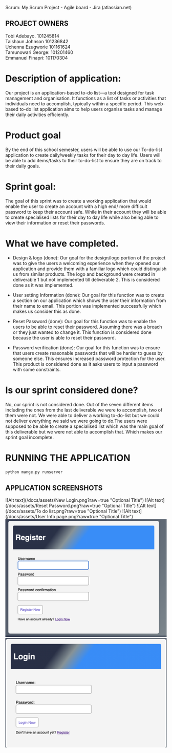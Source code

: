 Scrum: My Scrum Project - Agile board - Jira (atlassian.net)

## PROJECT OWNERS
Tobi Adebayo. 101245814 \
Taishaun Johnson 101236842 \
Uchenna Ezugworie 101161624 \
Tamunowari George: 101201460 \
Emmanuel Finapri: 101170304
# Description of application:
Our project is an application-based to-do list—a tool designed for task management and organisation. It functions as a list of tasks or activities that individuals need to accomplish, typically within a specific period.
This web-based to-do list application aims to help users organise tasks and manage their daily activities efficiently.
# Product goal
By the end of this school semester, users will be able to use our To-do-list application to create daily/weekly tasks for their day to day life. Users will be able to add items/tasks to their to-do-list to ensure they are on track to their daily goals.
# Sprint goal:
The goal of this sprint was to create a working application that would enable the user to create an account with a high end/ more difficult password to keep their account safe. While in their account they will be able to create specialised lists for their day to day life while also being able to view their information or reset their passwords.
# What we have completed.
* Design & logo (done):
Our goal for the design/logo portion of the project was to give the users a welcoming experience when they opened our application and provide them with a familiar logo which could distinguish us from similar products. The logo and background were created in deliverable 1 but not implemented till deliverable 2. This is considered done as it was implemented.

* User setting Information (done):
Our goal for this function was to create a section on our application which shows the user their information from their name to email. This portion was implemented successfully which makes us consider this as done.

* Reset Password (done):
Our goal for this function was to enable the users to be able to reset their password. Assuming there was a breach or they just wanted to change it. This function is considered done because the user is able to reset their password.

* Password verification (done):
Our goal for this function was to ensure that users create reasonable passwords that will be harder to guess by someone else. This ensures increased password protection for the user. This product is considered done as it asks users to input a password with some constraints.


# Is our sprint considered done?
No, our sprint is not considered done. Out of the seven different items including the ones from the last deliverable we were to accomplish, two of them were not. We were able to deliver a working to-do-list but we could not deliver everything we said we were going to do.The users were supposed to be able to create a specialised list which was the main goal of this deliverable but we were not able to accomplish that. Which makes our sprint goal incomplete.
# RUNNING THE APPLICATION
````shell
python mange.py runserver
````
## APPLICATION SCREENSHOTS
![Alt text](/docs/assets/New Login.png?raw=true "Optional Title")
![Alt text](/docs/assets/Reset Password.png?raw=true "Optional Title")
![Alt text](/docs/assets/To do list.png?raw=true "Optional Title")
![Alt text](/docs/assets/User Info page.png?raw=true "Optional Title")
![Alt text](/docs/assets/UserRegister.png?raw=true "Optional Title")
![Alt text](/docs/assets/UserLogin.png?raw=true "Optional Title")
